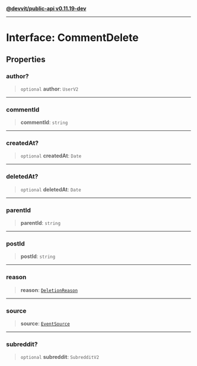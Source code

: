 [**@devvit/public-api v0.11.19-dev**](../../../../README.md)

---

# Interface: CommentDelete

## Properties

<a id="author"></a>

### author?

> `optional` **author**: `UserV2`

---

<a id="commentid"></a>

### commentId

> **commentId**: `string`

---

<a id="createdat"></a>

### createdAt?

> `optional` **createdAt**: `Date`

---

<a id="deletedat"></a>

### deletedAt?

> `optional` **deletedAt**: `Date`

---

<a id="parentid"></a>

### parentId

> **parentId**: `string`

---

<a id="postid"></a>

### postId

> **postId**: `string`

---

<a id="reason"></a>

### reason

> **reason**: [`DeletionReason`](../../../../enumerations/DeletionReason.md)

---

<a id="source"></a>

### source

> **source**: [`EventSource`](../../../../enumerations/EventSource.md)

---

<a id="subreddit"></a>

### subreddit?

> `optional` **subreddit**: `SubredditV2`
